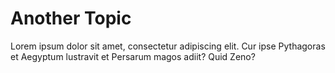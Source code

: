 # Another Topic
Lorem ipsum dolor sit amet, consectetur adipiscing elit. Cur ipse Pythagoras et Aegyptum lustravit et Persarum magos adiit? Quid Zeno?

